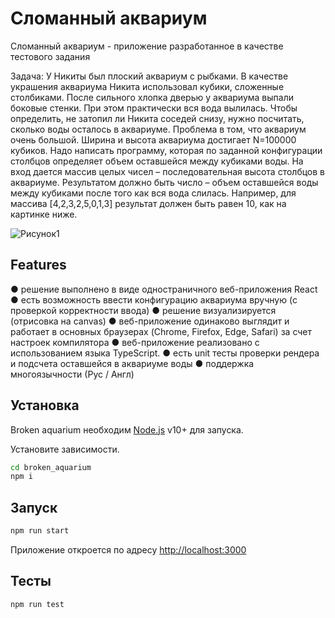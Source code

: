 # Сломанный аквариум

Сломанный аквариум - приложение разработанное в качестве тестового задания

Задача:
У Никиты был плоский аквариум с рыбками. В качестве украшения аквариума Никита использовал кубики, сложенные столбиками. После сильного хлопка дверью у аквариума выпали боковые стенки. При этом практически вся вода вылилась. Чтобы определить, не затопил ли Никита соседей снизу, нужно посчитать, сколько воды осталось в аквариуме. Проблема в том, что аквариум очень большой. Ширина и высота аквариума достигает N=100000 кубиков.
Надо написать программу, которая по заданной конфигурации столбцов определяет объем оставшейся между кубиками воды.
На вход дается массив целых чисел – последовательная высота столбцов в аквариуме.
Результатом должно быть число – объем оставшейся воды между кубиками после того как вся вода слилась.
Например, для массива [4,2,3,2,5,0,1,3] результат должен быть равен 10, как на картинке ниже.

![Рисунок1](https://user-images.githubusercontent.com/50702799/200372955-47ac88f2-629d-4849-a478-2b6abfe9e698.png)


## Features

● решение выполнено в виде одностраничного веб-приложения React
● есть возможность ввести конфигурацию аквариума вручную (с проверкой корректности ввода)
● решение визуализируется (отрисовка на canvas)
● веб-приложение одинаково выглядит и работает в основных браузерах (Chrome, Firefox, Edge, Safari) за счет настроек компилятора
● веб-приложение реализовано с использованием языка TypeScript.
● есть unit тесты проверки рендера и подсчета оставшейся в аквариуме воды
● поддержка многоязычности (Рус / Англ)

## Установка

Broken aquarium необходим [Node.js](https://nodejs.org/) v10+ для запуска.

Установите зависимости.

```sh
cd broken_aquarium
npm i
```

## Запуск

```sh
npm run start
```

Приложение откроется по адресу [http://localhost:3000](http://localhost:3000)

## Тесты

```sh
npm run test
```
